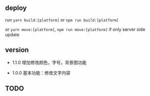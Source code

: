 ## deploy
run `yarn build:[platform]` or `npm run build:[platform]`

or `yarn move:[platform]`, `npm run move:[platform]` if only server side update

## version
- 1.1.0 增加修改颜色，字号，背景图功能

- 1.0.0 基本功能：修改文字内容

## TODO
